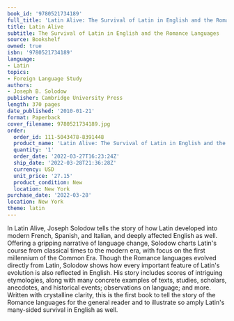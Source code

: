 ```yaml
---
book_id: '9780521734189'
full_title: 'Latin Alive: The Survival of Latin in English and the Romance Languages'
title: Latin Alive
subtitle: The Survival of Latin in English and the Romance Languages
source: Bookshelf
owned: true
isbn: '9780521734189'
language:
- Latin
topics:
- Foreign Language Study
authors:
- Joseph B. Solodow
publisher: Cambridge University Press
length: 370 pages
date_published: '2010-01-21'
format: Paperback
cover_filename: 9780521734189.jpg
order:
  order_id: 111-5043478-8391448
  product_name: 'Latin Alive: The Survival of Latin in English and the Romance Languages'
  quantity: '1'
  order_date: '2022-03-27T16:23:24Z'
  ship_date: '2022-03-28T21:36:28Z'
  currency: USD
  unit_price: '27.15'
  product_condition: New
  location: New York
purchase_date: '2022-03-28'
location: New York
theme: latin
---
```

In Latin Alive, Joseph Solodow tells the story of how Latin developed into modern French, Spanish, and Italian, and deeply affected English as well. Offering a gripping narrative of language change, Solodow charts Latin's course from classical times to the modern era, with focus on the first millennium of the Common Era. Though the Romance languages evolved directly from Latin, Solodow shows how every important feature of Latin's evolution is also reflected in English. His story includes scores of intriguing etymologies, along with many concrete examples of texts, studies, scholars, anecdotes, and historical events; observations on language; and more. Written with crystalline clarity, this is the first book to tell the story of the Romance languages for the general reader and to illustrate so amply Latin's many-sided survival in English as well.
